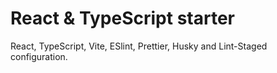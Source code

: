 # React & TypeScript starter
React, TypeScript, Vite, ESlint, Prettier, Husky and Lint-Staged configuration.
